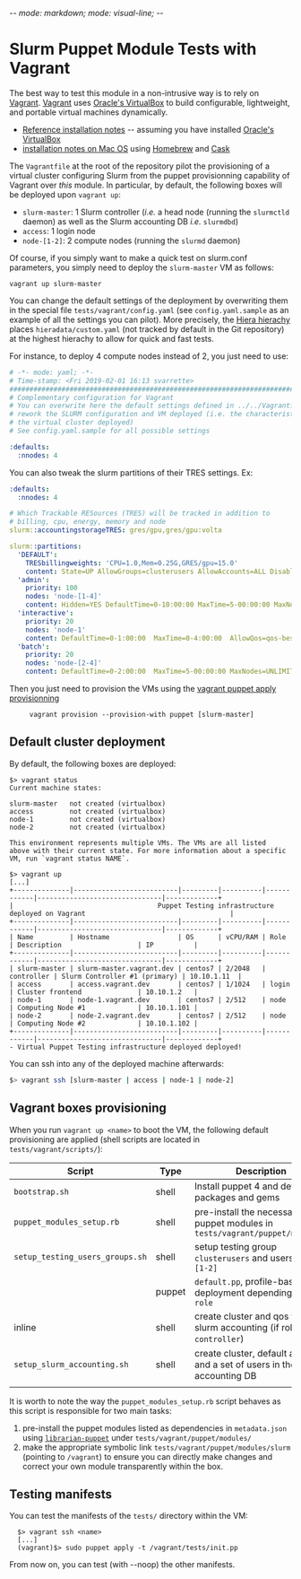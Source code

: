 -*- mode: markdown; mode: visual-line; -*-

# Slurm Puppet Module Tests with Vagrant

The best way to test this module in a non-intrusive way is to rely on [Vagrant](http://www.vagrantup.com/).
[Vagrant](http://vagrantup.com/) uses [Oracle's VirtualBox](http://www.virtualbox.org/)
to build configurable, lightweight, and portable virtual machines dynamically.

* [Reference installation notes](http://docs.vagrantup.com/v2/installation/) -- assuming you have installed [Oracle's VirtualBox](http://www.virtualbox.org/)
* [installation notes on Mac OS](http://sourabhbajaj.com/mac-setup/Vagrant/README.html) using [Homebrew](http://brew.sh/) and [Cask](http://sourabhbajaj.com/mac-setup/Homebrew/Cask.html)

The `Vagrantfile` at the root of the repository pilot the provisioning of a virtual cluster configuring Slurm from the puppet provisionning capability of Vagrant over _this_ module.
In particular, by default, the following boxes will be deployed upon `vagrant up`:

* `slurm-master`: 1 Slurm controller (_i.e._ a head node (running the `slurmctld` daemon) as well as the Slurm accounting DB _i.e._ `slurmdbd`)
* `access`: 1 login node
* `node-[1-2]`: 2 compute nodes (running the `slurmd` daemon)

Of course, if you simply want to make a quick test on slurm.conf parameters, you simply need to deploy the `slurm-master` VM as follows:

```
vagrant up slurm-master
```

You can change the default settings of the deployment by overwriting them in the special file `tests/vagrant/config.yaml` (see `config.yaml.sample` as an example of all the settings you can pilot).
More precisely, the [Hiera hierachy](https://github.com/ULHPC/puppet-slurm/blob/devel/tests/vagrant/puppet/hiera.yaml) places `hieradata/custom.yaml` (not tracked by default in the Git repository) at the highest hierachy to allow for quick and fast tests.

For instance, to deploy 4 compute nodes instead of 2, you just need to use:

```yaml
# -*- mode: yaml; -*-
# Time-stamp: <Fri 2019-02-01 16:13 svarrette>
################################################################################
# Complementary configuration for Vagrant
# You can overwrite here the default settings defined in ../../Vagrantfile and
# rework the SLURM configuration and VM deployed (i.e. the characteristics of
# the virtual cluster deployed)
# See config.yaml.sample for all possible settings

:defaults:
  :nnodes: 4
```

You can also tweak the slurm partitions of their TRES settings. Ex:

```yaml
:defaults:
  :nnodes: 4

# Which Trackable RESources (TRES) will be tracked in addition to
# billing, cpu, energy, memory and node
slurm::accountingstorageTRES: gres/gpu,gres/gpu:volta

slurm::partitions:
  'DEFAULT':
    TRESbillingweights: 'CPU=1.0,Mem=0.25G,GRES/gpu=15.0'
    content: State=UP AllowGroups=clusterusers AllowAccounts=ALL DisableRootJobs=YES OverSubscribe=NO
  'admin':
    priority: 100
    nodes: 'node-[1-4]'
    content: Hidden=YES DefaultTime=0-10:00:00 MaxTime=5-00:00:00 MaxNodes=UNLIMITED  AllowQos=qos-admin
  'interactive':
    priority: 20
    nodes: 'node-1'
    content: DefaultTime=0-1:00:00  MaxTime=0-4:00:00  AllowQos=qos-besteffort,qos-interactive DefMemPerCPU=400 MaxMemPerCPU=400
  'batch':
    priority: 20
    nodes: 'node-[2-4]'
    content: DefaultTime=0-2:00:00  MaxTime=5-00:00:00 MaxNodes=UNLIMITED Default=YES AllowQos=qos-besteffort,qos-batch DefMemPerCPU=400 MaxMemPerCPU=400
```

Then you just need to provision the VMs using the [vagrant puppet apply  provisionning](https://www.vagrantup.com/docs/provisioning/puppet_apply.html)


         vagrant provision --provision-with puppet [slurm-master]

## Default cluster deployment

By default, the following boxes are deployed:

```
$> vagrant status
Current machine states:

slurm-master   not created (virtualbox)
access         not created (virtualbox)
node-1         not created (virtualbox)
node-2         not created (virtualbox)

This environment represents multiple VMs. The VMs are all listed
above with their current state. For more information about a specific
VM, run `vagrant status NAME`.

$> vagrant up
[...]
+--------------|--------------------------|---------|----------|------------|-------------------------------|-------------+
|                                    Puppet Testing infrastructure deployed on Vagrant                                    |
+--------------|--------------------------|---------|----------|------------|-------------------------------|-------------+
| Name         | Hostname                 | OS      | vCPU/RAM | Role       | Description                   | IP          |
+--------------|--------------------------|---------|----------|------------|-------------------------------|-------------+
| slurm-master | slurm-master.vagrant.dev | centos7 | 2/2048   | controller | Slurm Controller #1 (primary) | 10.10.1.11  |
| access       | access.vagrant.dev       | centos7 | 1/1024   | login      | Cluster frontend              | 10.10.1.2   |
| node-1       | node-1.vagrant.dev       | centos7 | 2/512    | node       | Computing Node #1             | 10.10.1.101 |
| node-2       | node-2.vagrant.dev       | centos7 | 2/512    | node       | Computing Node #2             | 10.10.1.102 |
+--------------|--------------------------|---------|----------|------------|-------------------------------|-------------+
- Virtual Puppet Testing infrastructure deployed deployed!
```

You can ssh into any of the deployed machine afterwards:

```bash
$> vagrant ssh [slurm-master | access | node-1 | node-2]
```

## Vagrant boxes provisioning

When you run `vagrant up <name>` to boot the VM, the following default provisioning are applied (shell scripts are located in `tests/vagrant/scripts/`):

| Script                          | Type   | Description                                                                   |
|---------------------------------|--------|-------------------------------------------------------------------------------|
| `bootstrap.sh`                  | shell  | Install puppet 4 and defaults packages and gems                               |
| `puppet_modules_setup.rb`       | shell  | pre-install the necessary puppet modules in `tests/vagrant/puppet/modules/`   |
| `setup_testing_users_groups.sh` | shell  | setup testing group `clusterusers` and users `user-[1-2]`                     |
|                                 | puppet | `default.pp`, profile-based deployment depending on the `role`                |
| inline                          | shell  | create cluster and qos for the slurm accounting (if role is `controller`)     |
| `setup_slurm_accounting.sh`     | shell  | create cluster, default account and a set of users in the slurm accounting DB |
|                                 |        |                                                                               |

It is worth to note the way the `puppet_modules_setup.rb` script behaves as this script is responsible for two main tasks:

1. pre-install the puppet modules listed as dependencies in `metadata.json` using [`librarian-puppet`](https://librarian-puppet.com/) under `tests/vagrant/puppet/modules/`
2. make the appropriate symbolic link `tests/vagrant/puppet/modules/slurm` (pointing to `/vagrant`) to ensure you can directly make changes and correct your own module transparently within the box.

## Testing manifests

You can test the manifests of the `tests/` directory within the VM:

      $> vagrant ssh <name>
      [...]
      (vagrant)$> sudo puppet apply -t /vagrant/tests/init.pp

From now on, you can test (with --noop) the other manifests.
